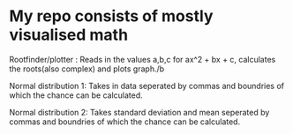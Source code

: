 # My repo consists of mostly visualised math

Rootfinder/plotter : Reads in the values a,b,c for ax^2 + bx + c, calculates the roots(also complex) and plots graph./b

Normal distribution 1: Takes in data seperated by commas and boundries of which the chance can be calculated.

Normal distribution 2: Takes standard deviation and mean seperated by commas and boundries of which the chance can be calculated.
